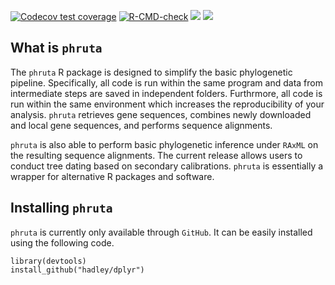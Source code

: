   <!-- badges: start -->
  [![Codecov test coverage](https://codecov.io/gh/cromanpa94/phruta/branch/main/graph/badge.svg)](https://codecov.io/gh/cromanpa94/phruta?branch=main)
  [![R-CMD-check](https://github.com/cromanpa94/phruta/workflows/R-CMD-check/badge.svg)](https://github.com/cromanpa94/phruta/actions)
  [![](https://img.shields.io/badge/lifecycle-experimental-blue.svg)](https://lifecycle.r-lib.org/articles/stages.html#experimental)
 [![](https://img.shields.io/github/languages/code-size/cromanpa94/phruta.svg)](https://github.com/cromanpa94/phruta)
  <!-- badges: end -->

## What is `phruta`

The `phruta` R package is designed to simplify the basic phylogenetic pipeline. Specifically, all code is run within the same program and data from intermediate steps are saved in independent folders. Furthrmore, all code is run within the same environment which increases the reproducibility of your analysis. `phruta` retrieves gene sequences, combines newly downloaded and local gene sequences, and performs sequence alignments. 

`phruta` is also able to perform basic phylogenetic inference under `RAxML` on the resulting sequence alignments. The current release allows users to conduct tree dating based on secondary calibrations. `phruta` is essentially a wrapper for alternative R packages and software.


## Installing `phruta`

`phruta` is currently only available through `GitHub`. It can be easily installed using the following code.

```
library(devtools) 
install_github("hadley/dplyr")
```




